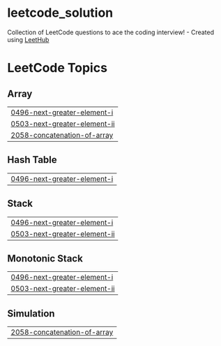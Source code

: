 # leetcode_solution
Collection of LeetCode questions to ace the coding interview! - Created using [LeetHub](https://github.com/QasimWani/LeetHub)

<!---LeetCode Topics Start-->
# LeetCode Topics
## Array
|  |
| ------- |
| [0496-next-greater-element-i](https://github.com/Omorfarouk/leetcode_solution/tree/master/0496-next-greater-element-i) |
| [0503-next-greater-element-ii](https://github.com/Omorfarouk/leetcode_solution/tree/master/0503-next-greater-element-ii) |
| [2058-concatenation-of-array](https://github.com/Omorfarouk/leetcode_solution/tree/master/2058-concatenation-of-array) |
## Hash Table
|  |
| ------- |
| [0496-next-greater-element-i](https://github.com/Omorfarouk/leetcode_solution/tree/master/0496-next-greater-element-i) |
## Stack
|  |
| ------- |
| [0496-next-greater-element-i](https://github.com/Omorfarouk/leetcode_solution/tree/master/0496-next-greater-element-i) |
| [0503-next-greater-element-ii](https://github.com/Omorfarouk/leetcode_solution/tree/master/0503-next-greater-element-ii) |
## Monotonic Stack
|  |
| ------- |
| [0496-next-greater-element-i](https://github.com/Omorfarouk/leetcode_solution/tree/master/0496-next-greater-element-i) |
| [0503-next-greater-element-ii](https://github.com/Omorfarouk/leetcode_solution/tree/master/0503-next-greater-element-ii) |
## Simulation
|  |
| ------- |
| [2058-concatenation-of-array](https://github.com/Omorfarouk/leetcode_solution/tree/master/2058-concatenation-of-array) |
<!---LeetCode Topics End-->